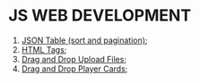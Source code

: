 # JS WEB DEVELOPMENT

1. [JSON Table (sort and pagination)](https://github.com/letova/js-webdev/tree/master/content/json_table);
2. [HTML Tags](https://github.com/letova/js-webdev/tree/master/content/html_tags);
3. [Drag and Drop Upload Files](https://github.com/letova/js-webdev/tree/master/content/drag_and_drop/drag_and_drop_upload);
4. [Drag and Drop Player Cards](https://github.com/letova/js-webdev/tree/master/content/drag_and_drop/drag_and_drop_cards);